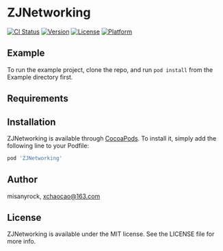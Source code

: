 # ZJNetworking

[![CI Status](https://img.shields.io/travis/misanyrock/ZJNetworking.svg?style=flat)](https://travis-ci.org/misanyrock/ZJNetworking)
[![Version](https://img.shields.io/cocoapods/v/ZJNetworking.svg?style=flat)](https://cocoapods.org/pods/ZJNetworking)
[![License](https://img.shields.io/cocoapods/l/ZJNetworking.svg?style=flat)](https://cocoapods.org/pods/ZJNetworking)
[![Platform](https://img.shields.io/cocoapods/p/ZJNetworking.svg?style=flat)](https://cocoapods.org/pods/ZJNetworking)

## Example

To run the example project, clone the repo, and run `pod install` from the Example directory first.

## Requirements

## Installation

ZJNetworking is available through [CocoaPods](https://cocoapods.org). To install
it, simply add the following line to your Podfile:

```ruby
pod 'ZJNetworking'
```

## Author

misanyrock, xchaocao@163.com

## License

ZJNetworking is available under the MIT license. See the LICENSE file for more info.

